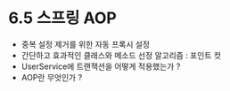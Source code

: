 # 6.5 스프링 AOP
- 중복 설정 제거를 위한 자동 프록시 설정
- 간단하고 효과적인 클래스와 메소드 선정 알고리즘 : 포인트 컷
- UserService에 트랜잭션을 어떻게 적용했는가 ?
- AOP란 무엇인가 ?

